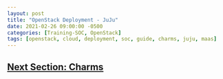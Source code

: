 ```yaml
---
layout: post
title: "OpenStack Deployment - JuJu"
date: 2021-02-26 09:00:00 -0500
categories: [Training-SOC, OpenStack]
tags: [openstack, cloud, deployment, soc, guide, charms, juju, maas]
---
```


## [Next Section: Charms](https://bsu-cybersecurity.github.io/posts/openstack-deployment-charms/)
